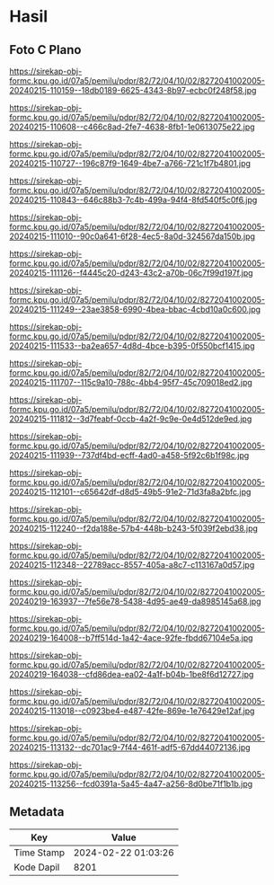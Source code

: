 # Hasil

## Foto C Plano

https://sirekap-obj-formc.kpu.go.id/07a5/pemilu/pdpr/82/72/04/10/02/8272041002005-20240215-110159--18db0189-6625-4343-8b97-ecbc0f248f58.jpg

https://sirekap-obj-formc.kpu.go.id/07a5/pemilu/pdpr/82/72/04/10/02/8272041002005-20240215-110608--c466c8ad-2fe7-4638-8fb1-1e0613075e22.jpg

https://sirekap-obj-formc.kpu.go.id/07a5/pemilu/pdpr/82/72/04/10/02/8272041002005-20240215-110727--196c87f9-1649-4be7-a766-721c1f7b4801.jpg

https://sirekap-obj-formc.kpu.go.id/07a5/pemilu/pdpr/82/72/04/10/02/8272041002005-20240215-110843--646c88b3-7c4b-499a-94f4-8fd540f5c0f6.jpg

https://sirekap-obj-formc.kpu.go.id/07a5/pemilu/pdpr/82/72/04/10/02/8272041002005-20240215-111010--90c0a641-6f28-4ec5-8a0d-324567da150b.jpg

https://sirekap-obj-formc.kpu.go.id/07a5/pemilu/pdpr/82/72/04/10/02/8272041002005-20240215-111126--f4445c20-d243-43c2-a70b-06c7f99d197f.jpg

https://sirekap-obj-formc.kpu.go.id/07a5/pemilu/pdpr/82/72/04/10/02/8272041002005-20240215-111249--23ae3858-6990-4bea-bbac-4cbd10a0c600.jpg

https://sirekap-obj-formc.kpu.go.id/07a5/pemilu/pdpr/82/72/04/10/02/8272041002005-20240215-111533--ba2ea657-4d8d-4bce-b395-0f550bcf1415.jpg

https://sirekap-obj-formc.kpu.go.id/07a5/pemilu/pdpr/82/72/04/10/02/8272041002005-20240215-111707--115c9a10-788c-4bb4-95f7-45c709018ed2.jpg

https://sirekap-obj-formc.kpu.go.id/07a5/pemilu/pdpr/82/72/04/10/02/8272041002005-20240215-111812--3d7feabf-0ccb-4a2f-9c9e-0e4d512de9ed.jpg

https://sirekap-obj-formc.kpu.go.id/07a5/pemilu/pdpr/82/72/04/10/02/8272041002005-20240215-111939--737df4bd-ecff-4ad0-a458-5f92c6b1f98c.jpg

https://sirekap-obj-formc.kpu.go.id/07a5/pemilu/pdpr/82/72/04/10/02/8272041002005-20240215-112101--c65642df-d8d5-49b5-91e2-71d3fa8a2bfc.jpg

https://sirekap-obj-formc.kpu.go.id/07a5/pemilu/pdpr/82/72/04/10/02/8272041002005-20240215-112240--f2da188e-57b4-448b-b243-5f039f2ebd38.jpg

https://sirekap-obj-formc.kpu.go.id/07a5/pemilu/pdpr/82/72/04/10/02/8272041002005-20240215-112348--22789acc-8557-405a-a8c7-c113167a0d57.jpg

https://sirekap-obj-formc.kpu.go.id/07a5/pemilu/pdpr/82/72/04/10/02/8272041002005-20240219-163937--7fe56e78-5438-4d95-ae49-da8985145a68.jpg

https://sirekap-obj-formc.kpu.go.id/07a5/pemilu/pdpr/82/72/04/10/02/8272041002005-20240219-164008--b7ff514d-1a42-4ace-92fe-fbdd67104e5a.jpg

https://sirekap-obj-formc.kpu.go.id/07a5/pemilu/pdpr/82/72/04/10/02/8272041002005-20240219-164038--cfd86dea-ea02-4a1f-b04b-1be8f6d12727.jpg

https://sirekap-obj-formc.kpu.go.id/07a5/pemilu/pdpr/82/72/04/10/02/8272041002005-20240215-113018--c0923be4-e487-42fe-869e-1e76429e12af.jpg

https://sirekap-obj-formc.kpu.go.id/07a5/pemilu/pdpr/82/72/04/10/02/8272041002005-20240215-113132--dc701ac9-7f44-461f-adf5-67dd44072136.jpg

https://sirekap-obj-formc.kpu.go.id/07a5/pemilu/pdpr/82/72/04/10/02/8272041002005-20240215-113256--fcd0391a-5a45-4a47-a256-8d0be71f1b1b.jpg


## Metadata

| Key        | Value               |
| ---------- | ------------------- |
| Time Stamp | 2024-02-22 01:03:26 |
| Kode Dapil | 8201                |



